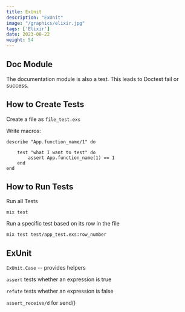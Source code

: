```yaml
---
title: ExUnit
description: "ExUnit" 
image: "/graphics/elixir.jpg"
tags: ['Elixir']
date: 2023-08-22
weight: 54
---
```



## Doc Module

The documentation module is also a test. This leads to Doctest fail or success.


## How to Create Tests

Create a file as `file_test.exs`

Write macros:

```
describe "App.function_name/1" do
	
	test "what I want to test" do
		assert App.function_name(1) == 1
	end 
end
```

## How to Run Tests

Run all Tests
```
mix test
```

Run a specific test based on its row in the file
```
mix test test/app_test.exs:row_number
```

## ExUnit

`ExUnit.Case` -- provides helpers


`assert` tests whether an expression is true

`refute` tests whether an expression is false

`assert_receive/d` for send() 



